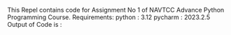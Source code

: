 This Repel contains code for Assignment No 1 of NAVTCC Advance Python Programming Course.
Requirements:
    python : 3.12
    pycharm : 2023.2.5
  Output of Code is :
  
